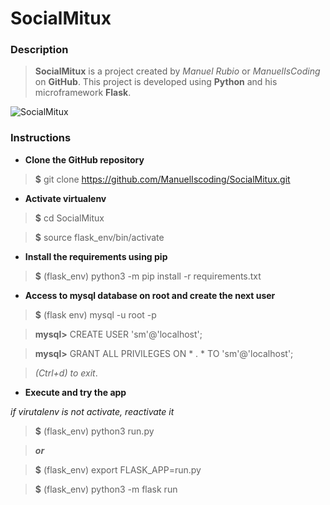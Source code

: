 # SocialMitux

### Description
>**SocialMitux** is a project created by *Manuel Rubio* or *ManuelIsCoding* on **GitHub**.
This project is developed using __Python__ and his microframework __Flask__.

![SocialMitux]('./assets/readme.png')

### Instructions
- **Clone the GitHub repository**

> **$** git clone <https://github.com/ManuelIscoding/SocialMitux.git>

- **Activate virtualenv**

> **$** cd SocialMitux

> **$** source flask_env/bin/activate

- **Install the requirements using pip**

> **$** (flask_env) python3 -m pip install -r requirements.txt

- **Access to mysql database on root and create the next user**

> **$** (flask env) mysql -u root -p

> **mysql>** CREATE USER 'sm'@'localhost';

> **mysql>** GRANT ALL PRIVILEGES ON \* . \* TO 'sm'@'localhost';

> *(Ctrl+d) to exit*.

- **Execute and try the app**

*if virutalenv is not activate, reactivate it*

> **$** (flask_env) python3 run.py

> _**or**_

> **$** (flask_env) export FLASK_APP=run.py

> **$** (flask_env) python3 -m flask run
